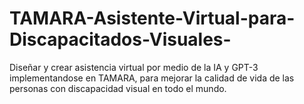 # TAMARA-Asistente-Virtual-para-Discapacitados-Visuales-
Diseñar y crear asistencia virtual por medio de la IA y GPT-3 implementandose en TAMARA, para mejorar la calidad de vida de las personas con discapacidad visual en todo el mundo.
